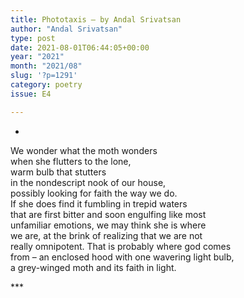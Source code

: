 ```yaml
---
title: Phototaxis – by Andal Srivatsan
author: "Andal Srivatsan"
type: post
date: 2021-08-01T06:44:05+00:00
year: "2021"
month: "2021/08"
slug: '?p=1291'
category: poetry
issue: E4

---
```

*

We wonder what the moth wonders  
when she flutters to the lone,  
warm bulb that stutters  
in the nondescript nook of our house,  
possibly looking for faith the way we do.  
If she does find it fumbling in trepid waters  
that are first bitter and soon engulfing like most  
unfamiliar emotions, we may think she is where  
we are, at the brink of realizing that we are not  
really omnipotent. That is probably where god comes  
from – an enclosed hood with one wavering light bulb,  
a grey-winged moth and its faith in light.

\***
